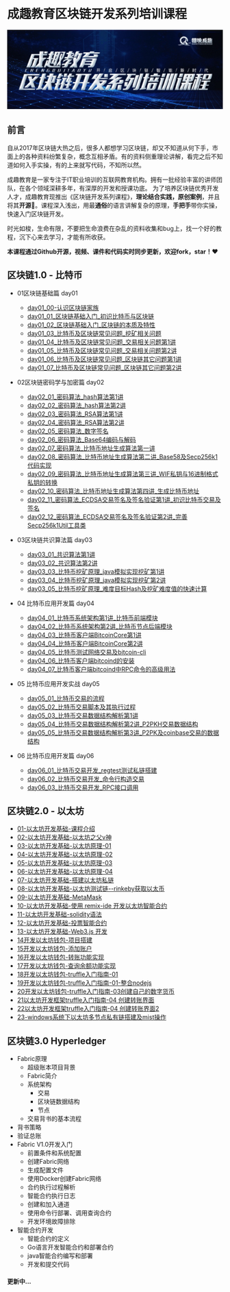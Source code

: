 # 成趣教育区块链开发系列培训课程
![](https://github.com/ChengQuEducation/BlockChain/blob/master/Screenshots/banner.jpeg)

 
## 前言
自从2017年区块链大热之后，很多人都想学习区块链，却又不知道从何下手，市面上的各种资料纷繁复杂，概念互相矛盾。有的资料侧重理论讲解，看完之后不知道如何入手实操，有的上来就写代码，不知所以然。

成趣教育是一家专注于IT职业培训的互联网教育机构。拥有一批经验丰富的讲师团队，在各个领域深耕多年，有深厚的开发和授课功底。
为了培养区块链优秀开发人才，成趣教育现推出《区块链开发系列课程》，**理论结合实践，原创案例**，并且将其**开源**🎉。课程深入浅出，用最**通俗**的语言讲解复杂的原理，**手把手**带你实操，快速入门区块链开发。

时光如梭，生命有限，不要把生命浪费在杂乱的资料收集和bug上，找一个好的教程，沉下心来去学习，才能有所收获。

**本课程通过Github开源，视频、课件和代码实时同步更新，欢迎fork，star！❤️**


## 区块链1.0 - 比特币
* 01区块链基础篇 day01
    * [day01_00-认识区块链家族](https://pan.baidu.com/s/1rUzY2bnPnyp8RZIQPufO7g)
    * [day01_01_区块链基础入门_初识比特币与区块链](https://pan.baidu.com/s/1Y5g7iKFliuRxesrLVB2fKw)
    * [day01_02_区块链基础入门_区块链的本质及特性](https://pan.baidu.com/s/1m0aaJCQQ8dqEdDp_tP8sug)
    * [day01_03_比特币及区块链常见问题_挖矿相关问题](https://pan.baidu.com/s/1FOdqbX0xSwQQE6AJyF_Rww)
    * [day01_04_比特币及区块链常见问题_交易相关问题第1讲](https://pan.baidu.com/s/1QFwOtApl2_wXJ1dw6cQdEQ)
    * [day01_05_比特币及区块链常见问题_交易相关问题第2讲](https://pan.baidu.com/s/1Nzx8-0RAJeyBSvOXhepL_A)
    * [day01_06_比特币及区块链常见问题_区块链其它问题第1讲](https://pan.baidu.com/s/1rWHGmFLRLxsy-qft7RpGng)
    * [day01_07_比特币及区块链常见问题_区块链其它问题第2讲](https://pan.baidu.com/s/1I80BsRhC-2zCfj3qFrxDDQ)
* 02区块链密码学与加密篇 day02
    * [day02_01_密码算法_hash算法第1讲](https://pan.baidu.com/s/1SmXJS4i6UE2NozzB9ZPVkQ)
    * [day02_02_密码算法_hash算法第2讲](https://pan.baidu.com/s/1cmIS4pFTykPwXk6d61XbdA)
    * [day02_03_密码算法_RSA算法第1讲](https://pan.baidu.com/s/1xF1B1DSJLCI_RNEf-9jfzw)
    * [day02_04_密码算法_RSA算法第2讲](https://pan.baidu.com/s/1oUOgA_5YsLX1IoNr0W076g)
    * [day02_05_密码算法_数字签名](https://pan.baidu.com/s/1uc7dMHDl0L5BQTqu2ZriKA)
    * [day02_06_密码算法_Base64编码与解码](https://pan.baidu.com/s/1pAFvayoYN1XUhGX-iGZVSg)
    * [day02_07_密码算法_比特币地址生成算法第一讲](https://pan.baidu.com/s/1YUfRlDLzDkUHwE5hNdjeiw)
    * [day02_08_密码算法_比特币地址生成算法第二讲_Base58及Secp256k1代码实现](https://pan.baidu.com/s/1RSj9U_LEFIzdAXewklxkiA)
    * [day02_09_密码算法_比特币地址生成算法第三讲_WIF私钥与16进制格式私钥的转换](https://pan.baidu.com/s/1OMTeAofR-8NkCs_JN5IlNQ)
    * [day02_10_密码算法_比特币地址生成算法第四讲_生成比特币地址](https://pan.baidu.com/s/12qekJTVCMtyFRUWVe5nLew)
    * [day02_11_密码算法_ECDSA交易签名及签名验证第1讲_初识比特币交易及签名](https://pan.baidu.com/s/1U0Q9qXdR_sqS_81lrXiQrg)
    * [day02_12_密码算法_ECDSA交易签名及签名验证第2讲_完善Secp256k1Util工具类](https://pan.baidu.com/s/1JNih-ZheCKPlEWbcRI008g)
* 03区块链共识算法篇 day03
    * [day03_01_共识算法第1讲](https://pan.baidu.com/s/1uUU_w29CJpR9yFAC66AmDg)
    * [day03_02_共识算法第2讲](https://pan.baidu.com/s/1qi_ouaDviWTsQMrlpgPKzw)
    * [day03_03_比特币挖矿原理_java模拟实现挖矿第1讲](https://pan.baidu.com/s/1CuAGDGDkBLybQAuh3gLwyA)
    * [day03_04_比特币挖矿原理_java模拟实现挖矿第2讲](https://pan.baidu.com/s/1-_4MOozHMhLoitgRA68apQ)
    * [day03_05_比特币挖矿原理_难度目标Hash及挖矿难度值的快速计算](https://pan.baidu.com/s/13QVDLtASkOqmgbJxouCYAQ)
* 04 比特币应用开发篇 day04
    * [day04_01_比特币系统架构第1讲_比特币前端模块](https://pan.baidu.com/s/19e5h08JRVzKPjKrWoUrXOA)
    * [day04_02_比特币系统架构第2讲_比特币节点后端模块](https://pan.baidu.com/s/18qUbD06Tl0u-iEh5d-vtsw)
    * [day04_03_比特币客户端BitcoinCore第1讲](https://pan.baidu.com/s/1fnxRoycy0FjjgDtx2Lw-ag)
    * [day04_04_比特币客户端BitcoinCore第2讲](https://pan.baidu.com/s/1LA5Vtan7E0yBtu5UDgL2-Q)
    * [day04_05_比特币测试网络交易及bitcoin-cli](https://pan.baidu.com/s/1zBI_zxHLyPJo5ot-ypodNw)
    * [day04_06_比特币客户端bitcoind的安装](https://pan.baidu.com/s/1MFB1w64HiI1eRXJ9KeAP9Q)
    * [day04_07_比特币客户端bitcoind中RPC命令的高级用法](https://pan.baidu.com/s/1xAS-1R749ANbGx-gvpRrpw)
* 05 比特币应用开发实战 day05
    * [day05_01_比特币交易的流程](https://pan.baidu.com/s/1cTXmnjrjFPDXT2cp4T76aQ)
    * [day05_02_比特币交易脚本及其执行过程](https://pan.baidu.com/s/1gSeTjs2Lqrvt5GvqQSvDYg)
    * [day05_03_比特币交易数据结构解析第1讲](https://pan.baidu.com/s/1_wqavkbNsW6MZm0eDLSzQw)
    * [day05_04_比特币交易数据结构解析第2讲_P2PKH交易数据结构](https://pan.baidu.com/s/1f4OHOm03nzlUyQxbxTvo5A)
    * [day05_05_比特币交易数据结构解析第3讲_P2PK及coinbase交易的数据结构](https://pan.baidu.com/s/10NswkUGzFrOzih55xjetMQ)

* 06 比特币应用开发篇  day06
    * [day06_01_比特币交易开发_regtest测试私链搭建](https://pan.baidu.com/s/1o0k5T9Nm1M7fehdChSG4aw
)
    * [day06_02_比特币交易开发_命令行构造交易](https://pan.baidu.com/s/1whw_oZFetA_uKMd4YH86lg)
    * [day06_03_比特币交易开发_RPC接口调用](https://pan.baidu.com/s/1SotNwyYSXoUbGdAtLP0CDA)





## 区块链2.0 - 以太坊
* [01-以太坊开发基础-课程介绍](https://pan.baidu.com/s/1Kbr58OShwW3f-9PIlcUVwg)
* [02-以太坊开发基础-以太坊之父v神](https://pan.baidu.com/s/1h2FW2Fq6heU_12kF40OvRQ)
* [03-以太坊开发基础-以太坊原理-01](https://pan.baidu.com/s/1bxtbNKaktyVxyo9KHwhGfg)
* [04-以太坊开发基础-以太坊原理-02](https://pan.baidu.com/s/1z3ovrWDBh57vA_7-eNsX1g)
* [05-以太坊开发基础-以太坊原理-03](https://pan.baidu.com/s/1iqib0ulU-_z9vTW5KPFSTw)
* [06-以太坊开发基础-以太坊原理-04](https://pan.baidu.com/s/1rRRdwVMoORy-GCksgQG3Fg)
* [07-以太坊开发基础-搭建以太坊私链](https://pan.baidu.com/s/1nOn_bzU_eXWwRf3jjz86IQ)
* [08-以太坊开发基础-以太坊测试链--rinkeby获取以太币](https://pan.baidu.com/s/1WpsmWvBWFf-V6vskuE1bOQ)
* [09-以太坊开发基础-MetaMask](https://pan.baidu.com/s/17euWxuBokWGprPa_YJDdzg)
* [10-以太坊开发基础-使用 remix-ide 开发以太坊智能合约](https://pan.baidu.com/s/19O8XnrYoAdPgp3QqQ4Xg1Q)
* [11-以太坊开发基础-solidity语法](https://pan.baidu.com/s/1t61fiNhMZ48q_OnJO0tWWw)
* [12-以太坊开发基础-投票智能合约](https://pan.baidu.com/s/17mVGvxCtBiMphxAAAKq3cA)
* [13-以太坊开发基础-Web3.js 开发](https://pan.baidu.com/s/1210GXPelXbGexACe80Z7mQ)
* [14开发以太坊钱包-项目搭建](https://pan.baidu.com/s/1SexDltuPRv6lmROmV8OFCA)
* [15开发以太坊钱包-添加账户](https://pan.baidu.com/s/1xclJ7JsqAqkOsRbCgOvakg)
* [16开发以太坊钱包-转账功能实现](https://pan.baidu.com/s/1w7atHj6LJA3kuPcVTIjFeQ)
* [17开发以太坊钱包-查询余额功能实现](https://pan.baidu.com/s/1ay1lM0ec2ZxORd_IqN8BeA)
* [18开发以太坊钱包-truffle入门指南-01](https://pan.baidu.com/s/1w294n4kNGELuZ4JPbS8XcQ)
* [19开发以太坊钱包-truffle入门指南-01-整合nodejs](https://pan.baidu.com/s/18IfBJBdWxfWlZtwdRyUdUA)
* [20开发以太坊钱包-truffle入门指南-03创建自己的数字货币](https://pan.baidu.com/s/13REb3mC2AniIoq-5fgckAQ)
* [21以太坊开发框架truffle入门指南-04 创建转账界面](https://pan.baidu.com/s/1O84r6AFqYDhapL1HgQ6l_w)
* [22以太坊开发框架truffle入门指南-04 创建转账界面2](https://pan.baidu.com/s/1qS6Ip4-Cz44QaO8dp4Jp4w)
* [23-windows系统下以太坊多节点私有链搭建及mist操作](https://pan.baidu.com/s/11zgFKEUccdIQtF6cw-h4zg)



## 区块链3.0 Hyperledger
*  Fabric原理
    *  超级账本项目背景
    *  Fabric简介
    *  系统架构
        *  交易
        *  区块链数据结构
        *  节点
    *  交易背书的基本流程
*  背书策略
*  验证总账
*  Fabric V1.0开发入门
    *  前置条件和系统配置
    *  创建Fabric网络
    *  生成配置文件
    *  使用Docker创建Fabric网络
    *  合约执行过程解析
    *  智能合约执行日志
    *  创建和加入通道
    *  使用命令行部署、调用查询合约
    *  开发环境故障排除
*  智能合约开发
    *  智能合约的定义
    *  Go语言开发智能合约和部署合约
    *  java智能合约编写和部署
    *  开发和提交代码

#### 更新中...
